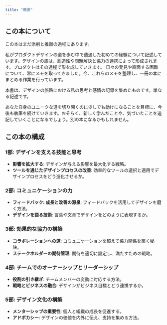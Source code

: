 ```yaml
---
title: "概要"
---
```

## この本について
この本はまだ添削と推敲の過程にあります。

私がプロダクトデザインの道を歩む中で遭遇した初めての経験について記述しています。デザインの旅は、創造性や問題解決と協力の連携によって形成されます。プロダクトはその過程で形を成していきます。
日々の発見や直面する困難について、常にメモを取ってきました。今、これらのメモを整理し、一冊の本にまとめる作業を行っています。

本書は、デザインの旅路における私の思考と感情の記録を集めたものです。単なる記述です。

あなた自身のユニークな道を切り開くのに少しでも助けになることを目標に、今後も執筆を続けていきます。おそらく、新しく学んだことや、気づいたことを追記していくことになるでしょう。別の本になるかもしれません。

## この本の構成
### 1部: デザインを支える技能と思考
- **影響を拡大する**: デザインが与える影響を最大化する戦略。
- **ツールを通じたデザインプロセスの改善**: 効率的なツールの選択と適用でデザインプロセスをどう進化させるか。

### 2部: コミュニケーションの力
- **フィードバック: 成長と改善の源泉**: フィードバックを活用してデザインを磨く方法。
- **デザインを語る技術**: 言葉や文章でデザインをどのように表現するか。

### 3部: 効果的な協力の構築
- **コラボレーションへの道**: コミュニケーションを超えて協力関係を築く秘訣。
- **ステークホルダーの期待管理**: 期待を適切に設定し、満たすための戦略。

### 4部: チームでのオーナーシップとリーダーシップ
- **役割の引き継ぎ**: チームメンバーの変動に対応する方法。
- **戦略とビジネスの融合**: デザインがビジネス目標とどう連携するか。

### 5部: デザイン文化の構築
- **メンターシップの重要性**: 個人と組織の成長を促進する。
- **アドボカシー**: デザインの価値を内外に伝え、支持を集める方法。